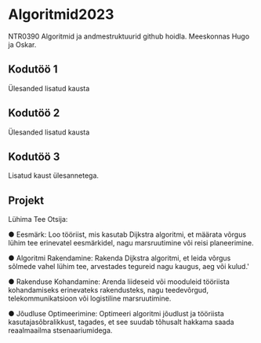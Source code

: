 # Algoritmid2023
NTR0390 Algoritmid ja andmestruktuurid github hoidla.
Meeskonnas Hugo ja Oskar.
## Kodutöö 1
Ülesanded lisatud kausta

## Kodutöö 2
Ülesanded lisatud kausta

## Kodutöö 3
Lisatud kaust ülesannetega.

## Projekt
Lühima Tee Otsija:

● Eesmärk: Loo tööriist, mis kasutab Dijkstra algoritmi, et määrata võrgus lühim tee
erinevatel eesmärkidel, nagu marsruutimine või reisi planeerimine.

● Algoritmi Rakendamine: Rakenda Dijkstra algoritmi, et leida võrgus sõlmede vahel
lühim tee, arvestades tegureid nagu kaugus, aeg või kulud.'

● Rakenduse Kohandamine: Arenda liideseid või mooduleid tööriista kohandamiseks
erinevateks rakendusteks, nagu teedevõrgud, telekommunikatsioon või logistiline
marsruutimine.

● Jõudluse Optimeerimine: Optimeeri algoritmi jõudlust ja tööriista kasutajasõbralikkust,
tagades, et see suudab tõhusalt hakkama saada reaalmaailma stsenaariumidega.
